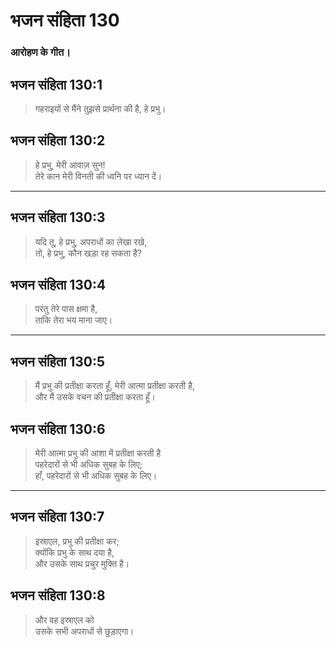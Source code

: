 # भजन संहिता 130

### आरोहण के गीत।

## भजन संहिता 130:1

> गहराइयों से मैंने तुझसे प्रार्थना की है, हे प्रभु।

## भजन संहिता 130:2

> हे प्रभु, मेरी आवाज़ सुन!  
> तेरे कान मेरी विनती की ध्वनि पर ध्यान दें।

---

## भजन संहिता 130:3

> यदि तू, हे प्रभु, अपराधों का लेखा रखे,  
> तो, हे प्रभु, कौन खड़ा रह सकता है?

## भजन संहिता 130:4

> परंतु तेरे पास क्षमा है,  
> ताकि तेरा भय माना जाए।

---

## भजन संहिता 130:5

> मैं प्रभु की प्रतीक्षा करता हूँ, मेरी आत्मा प्रतीक्षा करती है,  
> और मैं उसके वचन की प्रतीक्षा करता हूँ।

## भजन संहिता 130:6

> मेरी आत्मा प्रभु की आशा में प्रतीक्षा करती है  
> पहरेदारों से भी अधिक सुबह के लिए;  
> हाँ, पहरेदारों से भी अधिक सुबह के लिए।

---

## भजन संहिता 130:7

> इस्राएल, प्रभु की प्रतीक्षा कर;  
> क्योंकि प्रभु के साथ दया है,  
> और उसके साथ प्रचुर मुक्ति है।

## भजन संहिता 130:8

> और वह इस्राएल को  
> उसके सभी अपराधों से छुड़ाएगा।
